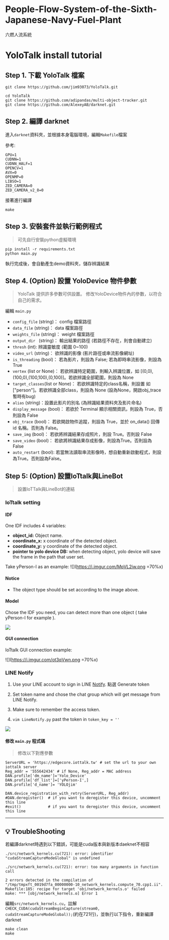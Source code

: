# People-Flow-System-of-the-Sixth-Japanese-Navy-Fuel-Plant
六燃人流系統
# YoloTalk install tutorial


## Step 1. 下載 YoloTalk 檔案
```bash=
git clone https://github.com/jim93073/YoloTalk.git

cd YoloTalk
git clone https://github.com/adipandas/multi-object-tracker.git
git clone https://github.com/AlexeyAB/darknet.git
```

## Step 2. 編譯 darknet
進入```darknet```資料夾，並根據本身電腦環境，編輯```Makefile```檔案

參考:
```bash=
GPU=1
CUDNN=1
CUDNN_HALF=1
OPENCV=1
AVX=0
OPENMP=0
LIBSO=1
ZED_CAMERA=0
ZED_CAMERA_v2_8=0
```

接著進行編譯
```bash=
make
```




## Step 3. 安裝套件並執行範例程式
> 可先自行安裝python虛擬環境

```bash=
pip install -r requirements.txt
python main.py
```

執行完成後，會自動產生demo資料夾，儲存辨識結果


## Step 4. (Option) 設置 YoloDevice 物件參數
> YoloTalk 提供許多參數可供設置。
> 修改YoloDevice物件內的參數，以符合自己的需求。

編輯 ```main.py```

- ```config_file``` (string)： config 檔案路徑
- ```data_file``` (string)： data 檔案路徑
- ```weights_file``` (string)： weight 檔案路徑
- ```output_dir ``` (string)： 輸出結果的路徑 (若路徑不存在，則會自動建立)
- ```thresh``` (int): 辨識靈敏度 (範圍 0~100)
- ```video_url``` (string)： 欲辨識的影像 (影片路徑或串流影像網址)
- ```is_threading``` (bool)： 若為影片，則設為 False; 若為即時串流影像，則設為 True
- ```vertex``` (list or None)： 若欲辨識特定範圍，則輸入辨識位置，如 [(0,0),(100,0),(100,100),(0,100)]。若欲辨識全部範圍，則設為 None
- ```target_classes```(list or None)： 若欲辨識特定的class名稱，則設置 如 ["person"]。若欲辨識全部class，則設為 None (設為None，開啟obj_trace暫時有bug)
- ```alias``` (string)：設置此影片的別名 (為辨識結果資料夾及影片命名)
- ```display_message``` (bool)： 若欲於 Terminal 顯示相關資訊，則設為 True，否則設為 False
- ```obj_trace``` (bool)： 若欲開啟物件追蹤，則設為 True，並於 on_data() 回傳 id 名稱。否則為 False。
- ```save_img``` (bool)： 若欲將辨識結果存成照片，則設 True。否則設 False
- ```save_video``` (bool)： 若欲將辨識結果存成影像，則設為True。否則設為 False
- ```auto_restart``` (bool): 若當無法讀取串流影像時，想自動重新啟動程式，則設為True。否則設為False。

## Step 5: (Option) 設置IoTtalk與LineBot
> 設置IoTTalk與LineBot的連結

### IoTtalk setting

#### IDF
One IDF includes 4 variables:
- **object_id:** Object name.
- **coordinate_x:** x coordinate of the detected object.
- **coordinate_y:** y coordinate of the detected object.
- **pointer to yolo device DB:** when detecting object, yolo device will save the frame in the path that user set.

Take yPerson-I as an example:
![](https://i.imgur.com/MpVL2iw.png =70%x)

#### Notice
- The object type should be set according to the image above.

#### Model
Chose the IDF you need, you can detect more than one object ( take yPerson-I for example ).

![](https://i.imgur.com/3Px2k1N.png)

#### GUI connection
IoTtalk GUI connection example:

![](https://i.imgur.com/ot3qVwn.png =70%x)


### LINE Notify

1. Use your LINE account to sign in LINE [Notify](https://notify-bot.line.me/zh_TW/).
點選 Generate token

2. Set token name and chose the chat group which will get message from LINE Notify.
3. Make sure to remember the access token.
4. `vim LineNotify.py`
past the token in `token_key = ''`


![](https://i.imgur.com/m7UcJnS.png)

#### 修改 ```main.py``` 程式碼
>修改以下對應參數

```python=
ServerURL = 'https://edgecore.iottalk.tw' # set the url to your own iottalk server   
Reg_addr = '555642434' # if None, Reg_addr = MAC address
DAN.profile['dm_name']='Yolo_Device'
DAN.profile['df_list']=['yPerson-I',]
DAN.profile['d_name']= 'YOLOjim'

DAN.device_registration_with_retry(ServerURL, Reg_addr)
#DAN.deregister()  # if you want to deregister this device, uncomment this line
#exit()            # if you want to deregister this device, uncomment this line
```

--- 

## :bulb: TroubleShooting
若編譯darknet時遇到以下錯誤，可能是cuda版本與新版本daeknet不相容

```bash=
./src/network_kernels.cu(721): error: identifier "cudaStreamCaptureModeGlobal" is undefined

./src/network_kernels.cu(721): error: too many arguments in function call

2 errors detected in the compilation of "/tmp/tmpxft_0019d7fa_00000000-10_network_kernels.compute_70.cpp1.ii".
Makefile:185: recipe for target 'obj/network_kernels.o' failed
make: *** [obj/network_kernels.o] Error 1
```

編輯```src/network_kernels.cu```，註解```CHECK_CUDA(cudaStreamBeginCapture(stream0, cudaStreamCaptureModeGlobal));```(約在721行)，並執行以下指令，重新編譯 darknet

```bash=
make clean
make
```

